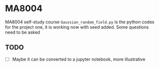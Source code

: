 # MA8004
MA8004 self-study course
`Gaussian_random_field.py` is the python codes for the project one, it is working now with seed added. Some questions need to be asked

## TODO
-[ ] Maybe it can be converted to a jupyter notebook, more illustrative


